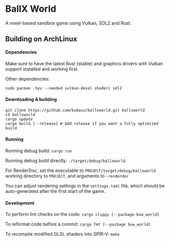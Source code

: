 # BallX World

A voxel-based sandbox game using Vulkan, SDL2 and Rust.

## Building on ArchLinux

#### Dependencies
Make sure to have the latest Rust (stable) and graphics drivers
with Vulkan support installed and working first.

Other dependencies:
```shell
sudo pacman -Syu --needed vulkan-devel shaderc sdl2
```

#### Downloading & building
```shell
git clone https://github.com/kubasz/ballxworld.git ballxworld
cd ballxworld
cargo update
cargo build [--release] # Add release if you want a fully optimized build
```

#### Running

Running debug build: `cargo run`

Running debug build directly: `./target/debug/ballxworld`

For RenderDoc, set the executable to `PROJECT/target/debug/ballxworld`
working directory to `PROJECT`, and arguments to `-renderdoc`

You can adjust rendering settings in the `settings.toml` file, which should be auto-generated after the first start of the game.

#### Development

To perform lint checks on the code: `cargo clippy [--package bxw_world]`

To reformat code before a commit: `cargo fmt [--package bxw_world]`

To recompile modified GLSL shaders into SPIR-V: `make`
